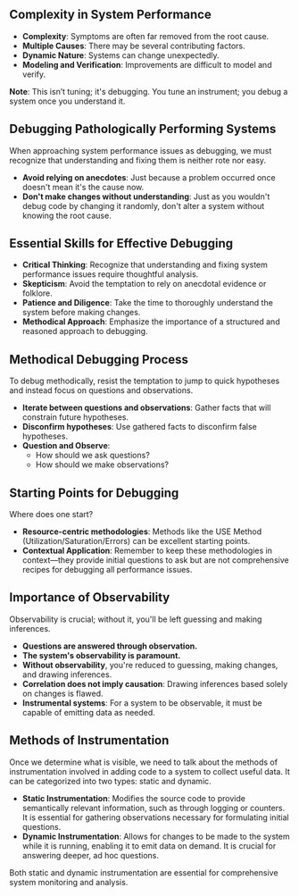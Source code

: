 ## Complexity in System Performance

- **Complexity**: Symptoms are often far removed from the root cause.
- **Multiple Causes**: There may be several contributing factors.
- **Dynamic Nature**: Systems can change unexpectedly.
- **Modeling and Verification**: Improvements are difficult to model and verify.

**Note**: This isn’t tuning; it's debugging. You tune an instrument; you debug a system once you understand it.

## Debugging Pathologically Performing Systems

When approaching system performance issues as debugging, we must recognize that understanding and fixing them is neither rote nor easy.

- **Avoid relying on anecdotes**: Just because a problem occurred once doesn't mean it's the cause now.
- **Don't make changes without understanding**: Just as you wouldn't debug code by changing it randomly, don't alter a system without knowing the root cause.

## Essential Skills for Effective Debugging

- **Critical Thinking**: Recognize that understanding and fixing system performance issues require thoughtful analysis.
- **Skepticism**: Avoid the temptation to rely on anecdotal evidence or folklore.
- **Patience and Diligence**: Take the time to thoroughly understand the system before making changes.
- **Methodical Approach**: Emphasize the importance of a structured and reasoned approach to debugging.

## Methodical Debugging Process

To debug methodically, resist the temptation to jump to quick hypotheses and instead focus on questions and observations.

- **Iterate between questions and observations**: Gather facts that will constrain future hypotheses.
- **Disconfirm hypotheses**: Use gathered facts to disconfirm false hypotheses.
- **Question and Observe**:
  - How should we ask questions?
  - How should we make observations?

## Starting Points for Debugging

Where does one start?

- **Resource-centric methodologies**: Methods like the USE Method (Utilization/Saturation/Errors) can be excellent starting points.
- **Contextual Application**: Remember to keep these methodologies in context—they provide initial questions to ask but are not comprehensive recipes for debugging all performance issues.

## Importance of Observability

Observability is crucial; without it, you'll be left guessing and making inferences.

- **Questions are answered through observation.**
- **The system's observability is paramount.**
- **Without observability**, you're reduced to guessing, making changes, and drawing inferences.
- **Correlation does not imply causation**: Drawing inferences based solely on changes is flawed.
- **Instrumental systems**: For a system to be observable, it must be capable of emitting data as needed.

## Methods of Instrumentation

Once we determine what is visible, we need to talk about the methods of instrumentation involved in adding code to a system to collect useful data. It can be categorized into two types: static and dynamic.

- **Static Instrumentation**: Modifies the source code to provide semantically relevant information, such as through logging or counters. It is essential for gathering observations necessary for formulating initial questions.
- **Dynamic Instrumentation**: Allows for changes to be made to the system while it is running, enabling it to emit data on demand. It is crucial for answering deeper, ad hoc questions.

Both static and dynamic instrumentation are essential for comprehensive system monitoring and analysis.
